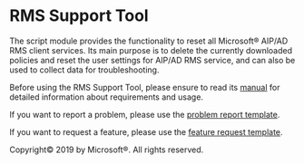 # RMS Support Tool
The script module provides the functionality to reset all Microsoft® AIP/AD RMS client services. Its main purpose is to delete the currently downloaded policies and reset the user settings for AIP/AD RMS service, and can also be used to collect data for troubleshooting.

Before using the RMS Support Tool, please ensure to read its [manual](https://aka.ms/RMS_Support_Tool) for detailed information about requirements and usage.

If you want to report a problem, please use the [problem report template](https://github.com/schiroky/RMS_Support_Tool/issues/new?assignees=schiroky&labels=problem&template=problem-report.md&title=Problem+report%3A+).

If you want to request a feature, please use the [feature request template](https://github.com/schiroky/RMS_Support_Tool/issues/new?assignees=schiroky&labels=feature&template=feature_request.md&title=Feature+request%3A+).

Copyright© 2019 by Microsoft®. All rights reserved.
